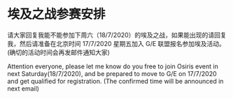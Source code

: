 # 埃及之战参赛安排

请大家回复我能不能参加下周六（18/7/2020）的埃及之战，如果能出现的请回复我，然后请准备在北京时间 17/7/2020 星期五加入 G/E 联盟报名参加埃及活动。 (确切的活动时间会再发邮件通知大家)

Attention everyone, please let me know do you free to join Osiris event in next Saturday(18/7/2020), and be prepared to move to G/E on 17/7/2020 and get qualified for registration. (The confirmed time will be announced in next email)
